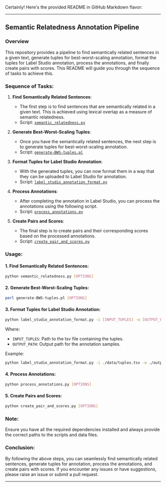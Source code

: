 Certainly! Here's the provided README in GitHub Markdown flavor:

---

## Semantic Relatedness Annotation Pipeline

### Overview
This repository provides a pipeline to find semantically related sentences in a given text, generate tuples for best-worst-scaling annotation, format the tuples for Label Studio annotation, process the annotations, and finally create pairs with scores. This README will guide you through the sequence of tasks to achieve this.

### Sequence of Tasks:

1. **Find Semantically Related Sentences**: 
   - The first step is to find sentences that are semantically related in a given text. This is achieved using lexical overlap as a measure of semantic relatedness.
   - Script: [`semantic_relatedness.py`](https://github.com/shmuhammadd/semantic_relatedness/blob/main/scripts/semantic_relatedness.py)

2. **Generate Best-Worst-Scaling Tuples**: 
   - Once you have the semantically related sentences, the next step is to generate tuples for best-worst-scaling annotation.
   - Script: [`generate-BWS-tuples.pl`](https://github.com/shmuhammadd/labelstudio-semrel-pipeline/blob/main/Best-Worst-Scaling-Scripts/generate-BWS-tuples.pl)

3. **Format Tuples for Label Studio Annotation**: 
   - With the generated tuples, you can now format them in a way that they can be uploaded to Label Studio for annotation.
   - Script: [`label_studio_annotation_format.py`](https://github.com/shmuhammadd/labelstudio-semrel-pipeline/blob/main/scripts/label_studio_annotation_format.py)

4. **Process Annotations**: 
   - After completing the annotation in Label Studio, you can process the annotations using the following script.
   - Script: [`process_annotations.py`](https://github.com/shmuhammadd/labelstudio-semrel-pipeline/blob/main/scripts/process_annotations.py)

5. **Create Pairs and Scores**: 
   - The final step is to create pairs and their corresponding scores based on the processed annotations.
   - Script: [`create_pair_and_scores.py`](https://github.com/shmuhammadd/labelstudio-semrel-pipeline/blob/main/scripts/create_pair_and%20scores.py)

### Usage:

#### 1. Find Semantically Related Sentences:
```bash
python semantic_relatedness.py [OPTIONS]
```

#### 2. Generate Best-Worst-Scaling Tuples:
```bash
perl generate-BWS-tuples.pl [OPTIONS]
```

#### 3. Format Tuples for Label Studio Annotation:
```bash
python label_studio_annotation_format.py -i [INPUT_TUPLES] -o [OUTPUT_PATH]
```
Where:
- `INPUT_TUPLES`: Path to the tsv file containing the tuples.
- `OUTPUT_PATH`: Output path for the annotation samples.

Example:
```bash
python label_studio_annotation_format.py -i ./data/tuples.tsv -o ./output/
```

#### 4. Process Annotations:
```bash
python process_annotations.py [OPTIONS]
```

#### 5. Create Pairs and Scores:
```bash
python create_pair_and_scores.py [OPTIONS]
```

### Note:
Ensure you have all the required dependencies installed and always provide the correct paths to the scripts and data files.

### Conclusion:
By following the above steps, you can seamlessly find semantically related sentences, generate tuples for annotation, process the annotations, and create pairs with scores. If you encounter any issues or have suggestions, please raise an issue or submit a pull request.

---
